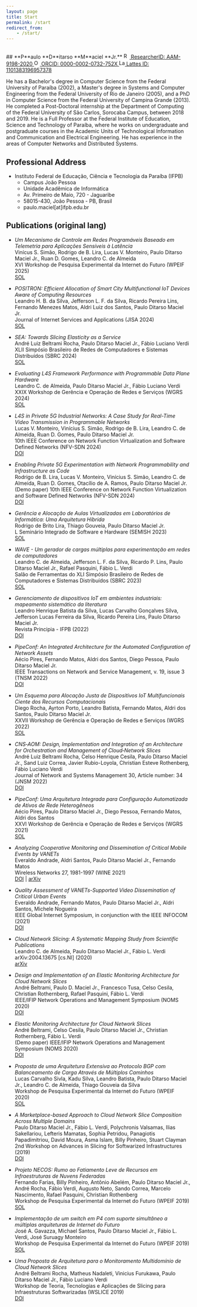 ```yaml
---
layout: page
title: Start
permalink: /start
redirect_from: 
    - /start/
---
```

<div id="google_translate_element"></div>

<script type="text/javascript">
function googleTranslateElementInit() {
  new google.translate.TranslateElement({pageLanguage: 'en'}, 'google_translate_element');
}
</script>

<script type="text/javascript" src="//translate.google.com/translate_a/element.js?cb=googleTranslateElementInit"></script>

<br/>
## **P**aulo **D**itarso **M**aciel **Jr.**
<a href="https://publons.com/researcher/AAM-9198-2020">
<img alt="ResearcherID logo" src="http://buscatextual.cnpq.br/buscatextual/images/curriculo/researcherID.gif" width="16" height="16" />
ResearcherID: AAM-9198-2020
</a>

<a href="https://orcid.org/0000-0002-0732-752X">
<img alt="ORCID logo" src="https://info.orcid.org/wp-content/uploads/2019/11/orcid_16x16.png" width="16" height="16" />
ORCID: 0000-0002-0732-752X
</a>

<a href="http://lattes.cnpq.br/1101383196957378">
<img alt="Lattes logo" src="http://buscatextual.cnpq.br/buscatextual/images/v2/icone_lattes.png" width="16" height="16" />
Lattes ID: 1101383196957378
</a>

He has a Bachelor's degree in Computer Science from the Federal University of Paraíba (2002), a Master's degree in Systems and Computer Engineering from the Federal University of Rio de Janeiro (2005), and a PhD in Computer Science from the Federal University of Campina Grande (2013). He completed a Post-Doctoral internship at the Department of Computing of the Federal University of São Carlos, Sorocaba Campus, between 2018 and 2019. He is a Full Professor at the Federal Institute of Education, Science and Technology of Paraíba, where he works on undergraduate and postgraduate courses in the Academic Units of Technological Information and Communication and Electrical Engineering. He has experience in the areas of Computer Networks and Distributed Systems.

## Professional Address 

* Instituto Federal de Educação, Ciência e Tecnologia da Paraíba (IFPB) 
    * Campus João Pessoa
    * Unidade Acadêmica de Informática
    * Av. Primeiro de Maio, 720 - Jaguaribe
    * 58015-430, João Pessoa - PB, Brasil
    * paulo.maciel[at]ifpb.edu.br

## Publications (original lang)

* *Um Mecanismo de Controle em Redes Programáveis Baseado em Telemetria para Aplicações Sensíveis à Latência*<br/>
  Vinícus S. Simão, Rodrigo de B. Lira, Lucas V. Monteiro, Paulo Ditarso Maciel Jr., Ruan D. Gomes, Leandro C. de Almeida<br/>
  XVI Workshop de Pesquisa Experimental da Internet do Futuro (WPEIF 2025)<br/>
  [SOL](https://sol.sbc.org.br/index.php/wpeif/article/view/35277)

* *POSITRON: Efficient Allocation of Smart City Multifunctional IoT Devices Aware of Computing Resources*<br/>
  Leandro H. B. da Silva, Jefferson L. F. da Silva, Ricardo Pereira Lins, Fernando Menezes Matos, Aldri Luiz dos Santos, Paulo Ditarso Maciel Jr.<br/>
  Journal of Internet Services and Applications (JISA 2024)<br/>
  [SOL](https://journals-sol.sbc.org.br/index.php/jisa/article/view/3833)

* *SEA: Towards Slicing Elasticity as a Service*<br/>
  André Luiz Beltrami Rocha, Paulo Ditarso Maciel Jr., Fábio Luciano Verdi<br/>
  XLII Simpósio Brasileiro de Redes de Computadores e Sistemas Distribuídos (SBRC 2024)<br/>
  [SOL](https://sol.sbc.org.br/index.php/sbrc/article/view/29827)

* *Evaluating L4S Framework Performance with Programmable Data Plane Hardware*<br/>
  Leandro C. de Almeida, Paulo Ditarso Maciel Jr., Fábio Luciano Verdi<br/>
  XXIX Workshop de Gerência e Operação de Redes e Serviços (WGRS 2024)<br/>
  [SOL](https://sol.sbc.org.br/index.php/wgrs/article/view/30097)

* *L4S in Private 5G Industrial Networks: A Case Study for Real-Time Video Transmission in Programmable Networks*<br/>
  Lucas V. Monteiro, Vinícius S. Simão, Rodrigo de B. Lira, Leandro C. de Almeida, Ruan D. Gomes, Paulo Ditarso Maciel Jr.<br/>
  10th IEEE Conference on Network Function Virtualization and Software Defined Networks (NFV-SDN 2024)<br/>
  [DOI](http://dx.doi.org/10.1109/NFV-SDN61811.2024.10807467)

* *Enabling Private 5G Experimentation with Network Programmability and Infrastructure as Code*<br/>
  Rodrigo de B. Lira, Lucas V. Monteiro, Vinícius S. Simão, Leandro C. de Almeida, Ruan D. Gomes, Otacílio de A. Ramos, Paulo Ditarso Maciel Jr.<br/>
  (Demo paper) 10th IEEE Conference on Network Function Virtualization and Software Defined Networks (NFV-SDN 2024)<br/>
  [DOI](https://doi.org/10.1109/NFV-SDN61811.2024.10978950)

* *Gerência e Alocação de Aulas Virtualizadas em Laboratórios de Informática: Uma Arquitetura Híbrida*<br/>
  Rodrigo de Brito Lira, Thiago Gouveia, Paulo Ditarso Maciel Jr.<br/>
  L Seminário Integrado de Software e Hardware (SEMISH 2023)<br/>
  [SOL](https://sol.sbc.org.br/index.php/semish/article/view/25079)

* *WAVE - Um gerador de cargas múltiplas para experimentação em redes de computadores*<br/>
  Leandro C. de Almeida, Jefferson L. F. da Silva, Ricardo P. Lins, Paulo Ditarso Maciel Jr., Rafael Pasquini, Fábio L. Verdi<br/>
  Salão de Ferramentas do XLI Simpósio Brasileiro de Redes de Computadores e Sistemas Distribuídos (SBRC 2023)<br/>
  [SOL](https://sol.sbc.org.br/index.php/sbrc_estendido/article/view/24627)

* *Gerenciamento de dispositivos IoT em ambientes industriais: mapeamento sistemático da literatura*<br/>
  Leandro Henrique Batista da Silva, Lucas Carvalho Gonçalves Silva, Jefferson Lucas Ferreira da Silva, Ricardo Pereira Lins, Paulo Ditarso Maciel Jr.<br/>
  Revista Principia - IFPB (2022)<br/>
  [DOI](http://dx.doi.org/10.18265/1517-0306a2022id7130)

* *PipeConf: An Integrated Architecture for the Automated Configuration of Network Assets*<br/>
  Aécio Pires, Fernando Matos, Aldri dos Santos, Diego Pessoa, Paulo Ditarso Maciel Jr.<br/>
  IEEE Transactions on Network and Service Management, v. 19, issue 3 (TNSM 2022)<br/>
  [DOI](https://doi.org/10.1109/TNSM.2022.3195382)

* *Um Esquema para Alocação Justa de Dispositivos IoT Multifuncionais Ciente dos Recursos Computacionais*<br/>
  Diego Rocha, Ayrton Porto, Leandro Batista, Fernando Matos, Aldri dos Santos, Paulo Ditarso Maciel Jr.<br/>
  XXVII Workshop de Gerência e Operação de Redes e Serviços (WGRS 2022)<br/>
  [SOL](https://sol.sbc.org.br/index.php/wgrs/article/view/21474)

* *CNS‑AOM: Design, Implementation and Integration of an Architecture for Orchestration and Management of Cloud‑Network Slices*<br/>
  André Luiz Beltrami Rocha, Celso Henrique Cesila, Paulo Ditarso Maciel Jr., Sand Luiz Correa, Javier Rubio-Loyola, Christian Esteve Rothenberg, Fábio Luciano Verdi<br/>
  Journal of Network and Systems Management 30, Article number: 34 (JNSM 2022)<br/>
  [DOI](https://doi.org/10.1007/s10922-022-09641-z)

* *PipeConf: Uma Arquitetura Integrada para Configuração Automatizada de Ativos de Rede Heterogêneos*<br/>
  Aécio Pires, Paulo Ditarso Maciel Jr., Diego Pessoa, Fernando Matos, Aldri dos Santos<br/>
  XXVI Workshop de Gerência e Operação de Redes e Serviços (WGRS 2021)<br/>
  [SOL](https://sol.sbc.org.br/index.php/wgrs/article/view/17189)

* *Analyzing Cooperative Monitoring and Dissemination of Critical Mobile Events by VANETs*<br/>
  Everaldo Andrade, Aldri Santos, Paulo Ditarso Maciel Jr., Fernando Matos<br/>
  Wireless Networks 27, 1981-1997 (WINE 2021)<br/>
  [DOI](http://dx.doi.org/10.1007/s11276-021-02551-z) | [arXiv](https://arxiv.org/abs/2009.03963v1)

* *Quality Assessment of VANETs-Supported Video Dissemination of Critical Urban Events*<br/>
  Everaldo Andrade, Fernando Matos, Paulo Ditarso Maciel Jr., Aldri Santos, Michele Nogueira<br/>
  IEEE Global Internet Symposium, in conjunction with the IEEE INFOCOM (2021)<br/>
  [DOI](http://dx.doi.org/10.1109/INFOCOMWKSHPS51825.2021.9484551)

* *Cloud Network Slicing: A Systematic Mapping Study from Scientific Publications*<br/>
  Leandro C. de Almeida, Paulo Ditarso Maciel Jr., Fábio L. Verdi<br/>
  arXiv:2004.13675 [cs.NI] (2020)<br/>
  [arXiv](https://arxiv.org/abs/2004.13675)

* *Design and Implementation of an Elastic Monitoring Architecture for Cloud Network Slices*<br/>
  André Beltrami, Paulo D. Maciel Jr., Francesco Tusa, Celso Cesila, Christian Rothernberg, Rafael Pasquini, Fábio L. Verdi<br/>
  IEEE/IFIP Network Operations and Management Symposium (NOMS 2020)<br/>
  [DOI](http://dx.doi.org/10.1109/NOMS47738.2020.9110415)

* *Elastic Monitoring Architecture for Cloud Network Slices*<br/>
  André Beltrami, Celso Cesila, Paulo Ditarso Maciel Jr., Christian Rothernberg, Fábio L. Verdi<br/>
  (Demo paper) IEEE/IFIP Network Operations and Management Symposium (NOMS 2020)<br/>
  [DOI](http://dx.doi.org/10.1109/NOMS47738.2020.9110447)

* *Proposta de uma Arquitetura Extensiva ao Protocolo BGP com Balanceamento de Carga Através de Múltiplos Caminhos*<br/>
  Lucas Carvalho Sivla, Kadu Silva, Leandro Batista, Paulo Ditarso Maciel Jr., Leandro C. de Almeida, Thiago Gouveia da Silva<br/>
  Workshop de Pesquisa Experimental da Internet do Futuro (WPEIF 2020)<br/>
  [SOL](https://sol.sbc.org.br/index.php/wpeif/article/view/12473)

* *A Marketplace-based Approach to Cloud Network Slice Composition Across Multiple Domains*<br/>
  Paulo Ditarso Maciel Jr., Fábio L. Verdi, Polychronis Valsamas, Ilias Sakellariou, Lefteris Mamatas, Sophia Petridou, Panagiotis Papadimitriou, David Moura, Asma Islam, Billy Pinheiro, Stuart Clayman<br/>
  2nd Workshop on Advances in Slicing for Softwarized Infrastructures (2019)<br/>
  [DOI](http://dx.doi.org/10.1109/NETSOFT.2019.8806668)

* *Projeto NECOS: Rumo ao Fatiamento Leve de Recursos em Infraestruturas de Nuvens Federadas*<br/>
  Fernando Farias, Billy Pinheiro, Antônio Abelém, Paulo Ditarso Maciel Jr., André Rocha, Fábio Verdi, Augusto Neto, Sando Correa, Marcelo Nascimento, Rafael Pasquini, Christian Rothenberg<br/>
  Workshop de Pesquisa Experimental da Internet do Futuro (WPEIF 2019)<br/>
  [SOL](https://sol.sbc.org.br/index.php/wpeif/article/view/7699)

* *Implementação de um switch em P4 com suporte simultâneo a múltiplas arquiteturas de Internet do Futuro*<br/>
  José A. Gavazza, Michael Santos, Paulo Ditarso Maciel Jr., Fábio L. Verdi, José Suruagy Monteiro<br/>
  Workshop de Pesquisa Experimental da Internet do Futuro (WPEIF 2019)<br/>
  [SOL](https://sol.sbc.org.br/index.php/wpeif/article/view/7693)

*  *Uma Proposta de Arquitetura para o Monitoramento Multidomínio de Cloud Network Slices*<br/>
  André Beltrami Rocha, Matheus Nadaleti, Vinicius Furukawa, Paulo Ditarso Maciel Jr., Fábio Luciano Verdi<br/>
  Workshop de Teoria, Tecnologias e Aplicações de Slicing para Infraestruturas Softwarizadas (WSLICE 2019)<br/>
  [DOI](http://dx.doi.org/10.5753/wslice.2019.7721)
